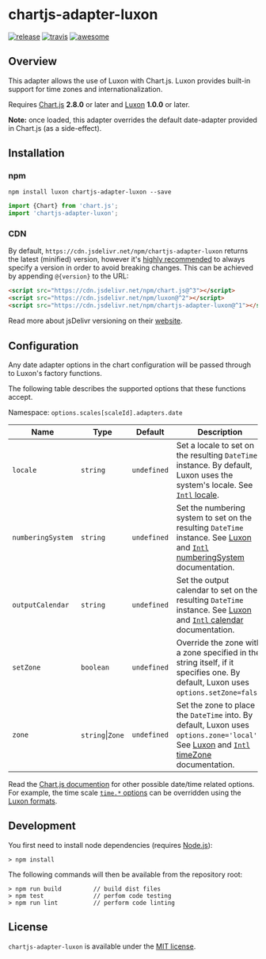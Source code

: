 # chartjs-adapter-luxon

[![release](https://img.shields.io/github/release/chartjs/chartjs-adapter-luxon.svg?style=flat-square&maxAge=600)](https://github.com/chartjs/chartjs-adapter-luxon/releases/latest) [![travis](https://img.shields.io/travis/chartjs/chartjs-adapter-luxon.svg?style=flat-square&maxAge=60)](https://travis-ci.org/chartjs/chartjs-adapter-luxon) [![awesome](https://awesome.re/badge-flat2.svg)](https://github.com/chartjs/awesome)

## Overview

This adapter allows the use of Luxon with Chart.js. Luxon provides built-in support for time zones and internationalization.

Requires [Chart.js](https://github.com/chartjs/Chart.js/releases) **2.8.0** or later and [Luxon](https://moment.github.io/luxon/) **1.0.0** or later.

**Note:** once loaded, this adapter overrides the default date-adapter provided in Chart.js (as a side-effect).

## Installation

### npm

```
npm install luxon chartjs-adapter-luxon --save
```

```javascript
import {Chart} from 'chart.js';
import 'chartjs-adapter-luxon';
```

### CDN

By default, `https://cdn.jsdelivr.net/npm/chartjs-adapter-luxon` returns the latest (minified) version, however it's [highly recommended](https://www.jsdelivr.com/features) to always specify a version in order to avoid breaking changes. This can be achieved by appending `@{version}` to the URL:

```html
<script src="https://cdn.jsdelivr.net/npm/chart.js@^3"></script>
<script src="https://cdn.jsdelivr.net/npm/luxon@^2"></script>
<script src="https://cdn.jsdelivr.net/npm/chartjs-adapter-luxon@^1"></script>
```

Read more about jsDelivr versioning on their [website](http://www.jsdelivr.com/).

## Configuration

Any date adapter options in the chart configuration will be passed through to Luxon's factory functions.

The following table describes the supported options that these functions accept.

Namespace: `options.scales[scaleId].adapters.date`

| Name | Type | Default | Description
| ---- | ---- | ------- | -----------
| `locale` | `string` | `undefined` | Set a locale to set on the resulting `DateTime` instance. By default, Luxon uses the system's locale. See [`Intl` locale](https://developer.mozilla.org/en-US/docs/Web/JavaScript/Reference/Global_Objects/Intl#locale_identification_and_negotiation).
| `numberingSystem` | `string` | `undefined` | Set the numbering system to set on the resulting `DateTime` instance. See [Luxon](https://moment.github.io/luxon/#/intl?id=numberingsystem) and [`Intl` numberingSystem](https://developer.mozilla.org/en-US/docs/Web/JavaScript/Reference/Global_Objects/Intl/DateTimeFormat/DateTimeFormat#syntax) documentation.
| `outputCalendar` | `string` | `undefined` | Set the output calendar to set on the resulting `DateTime` instance. See [Luxon](https://moment.github.io/luxon/#/calendars?id=output-calendars) and [`Intl` calendar](https://developer.mozilla.org/en-US/docs/Web/JavaScript/Reference/Global_Objects/Intl/DateTimeFormat/DateTimeFormat#syntax) documentation.
| `setZone` | `boolean` | `undefined` | Override the zone with a zone specified in the string itself, if it specifies one. By default, Luxon uses `options.setZone=false`.
| `zone` | `string`\|`Zone` | `undefined` | Set the zone to place the `DateTime` into. By default, Luxon uses `options.zone='local'`. See [Luxon](https://moment.github.io/luxon/#/zones?id=luxon-works-with-time-zones) and [`Intl` timeZone](https://developer.mozilla.org/en-US/docs/Web/JavaScript/Reference/Global_Objects/Intl/DateTimeFormat/DateTimeFormat#syntax) documentation.

Read the [Chart.js documention](https://www.chartjs.org/docs/latest) for other possible date/time related options. For example, the time scale [`time.*` options](https://www.chartjs.org/docs/latest/axes/cartesian/time.html#configuration-options) can be overridden using the [Luxon formats](https://moment.github.io/luxon/#/formatting).

## Development

You first need to install node dependencies (requires [Node.js](https://nodejs.org/)):

```
> npm install
```

The following commands will then be available from the repository root:

```
> npm run build         // build dist files
> npm test              // perfom code testing
> npm run lint          // perform code linting
```

## License

`chartjs-adapter-luxon` is available under the [MIT license](LICENSE.md).
